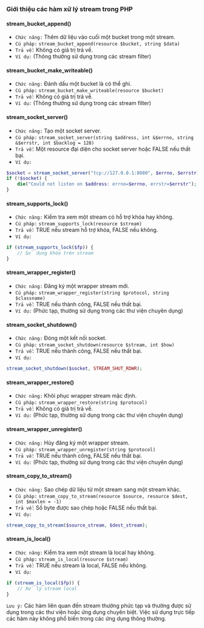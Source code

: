### Giới thiệu các hàm xử lý stream trong PHP

#### stream_bucket_append()

- `Chức năng:` Thêm dữ liệu vào cuối một bucket trong một stream.
- `Cú pháp:` `stream_bucket_append(resource $bucket, string $data)`
- `Trả về:` Không có giá trị trả về.
- `Ví dụ:` (Thông thường sử dụng trong các stream filter)

#### stream_bucket_make_writeable()

- `Chức năng:` Đánh dấu một bucket là có thể ghi.
- `Cú pháp:` `stream_bucket_make_writeable(resource $bucket)`
- `Trả về:` Không có giá trị trả về.
- `Ví dụ:` (Thông thường sử dụng trong các stream filter)

#### stream_socket_server()

- `Chức năng:` Tạo một socket server.
- `Cú pháp:` `stream_socket_server(string $address, int &$errno, string &$errstr, int $backlog = 128)`
- `Trả về:` Một resource đại diện cho socket server hoặc FALSE nếu thất bại.
- `Ví dụ:`

```php
$socket = stream_socket_server("tcp://127.0.0.1:8080", $errno, $errstr);
if (!$socket) {
    die("Could not listen on $address: errno=$errno, errstr=$errstr");
}
```

#### stream_supports_lock()

- `Chức năng:` Kiểm tra xem một stream có hỗ trợ khóa hay không.
- `Cú pháp:` `stream_supports_lock(resource $stream)`
- `Trả về:` TRUE nếu stream hỗ trợ khóa, FALSE nếu không.
- `Ví dụ:`

```php
if (stream_supports_lock($fp)) {
    // Sử dụng khóa trên stream
}
```

#### stream_wrapper_register()

- `Chức năng:` Đăng ký một wrapper stream mới.
- `Cú pháp:` `stream_wrapper_register(string $protocol, string $classname)`
- `Trả về:` TRUE nếu thành công, FALSE nếu thất bại.
- `Ví dụ:` (Phức tạp, thường sử dụng trong các thư viện chuyên dụng)

#### stream_socket_shutdown()

- `Chức năng:` Đóng một kết nối socket.
- `Cú pháp:` `stream_socket_shutdown(resource $stream, int $how)`
- `Trả về:` TRUE nếu thành công, FALSE nếu thất bại.
- `Ví dụ:`

```php
stream_socket_shutdown($socket, STREAM_SHUT_RDWR);
```

#### stream_wrapper_restore()

- `Chức năng:` Khôi phục wrapper stream mặc định.
- `Cú pháp:` `stream_wrapper_restore(string $protocol)`
- `Trả về:` Không có giá trị trả về.
- `Ví dụ:` (Phức tạp, thường sử dụng trong các thư viện chuyên dụng)

#### stream_wrapper_unregister()

- `Chức năng:` Hủy đăng ký một wrapper stream.
- `Cú pháp:` `stream_wrapper_unregister(string $protocol)`
- `Trả về:` TRUE nếu thành công, FALSE nếu thất bại.
- `Ví dụ:` (Phức tạp, thường sử dụng trong các thư viện chuyên dụng)

#### stream_copy_to_stream()

- `Chức năng:` Sao chép dữ liệu từ một stream sang một stream khác.
- `Cú pháp:` `stream_copy_to_stream(resource $source, resource $dest, int $maxlen = -1)`
- `Trả về:` Số byte được sao chép hoặc FALSE nếu thất bại.
- `Ví dụ:`

```php
stream_copy_to_stream($source_stream, $dest_stream);
```

#### stream_is_local()

- `Chức năng:` Kiểm tra xem một stream là local hay không.
- `Cú pháp:` `stream_is_local(resource $stream)`
- `Trả về:` TRUE nếu stream là local, FALSE nếu không.
- `Ví dụ:`

```php
if (stream_is_local($fp)) {
    // Xử lý stream local
}
```

`Lưu ý:` Các hàm liên quan đến stream thường phức tạp và thường được sử dụng trong các thư viện hoặc ứng dụng chuyên biệt. Việc sử dụng trực tiếp các hàm này không phổ biến trong các ứng dụng thông thường.

